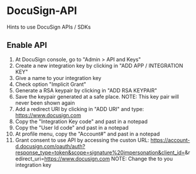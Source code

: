 # DocuSign-API
Hints to use DocuSign APIs / SDKs

Enable API
-------------

1) At DocuSign console, go to "Admin > API and Keys"
2) Create a new integration key by clicking in "ADD APP / INTEGRATION KEY"
3) Give a name to your integration key
4) Check option "Implicit Grant"
5) Generate a RSA keypair by clicking in "ADD RSA KEYPAIR"
6) Save the keypair generated at a safe place. 
   NOTE: This key pair will never been shown again
7) Add a redirect URI by clicking in "ADD URI" and type: https://www.docusign.com
8) Copy the "Integration Key code" and past in a notepad
9) Copy the "User Id code" and past in a notepad
10) At profile menu, copy the "Account#" and past in a notepad
11) Grant consent to use API by accessing the custon URL:
    https://account-d.docusign.com/oauth/auth?response_type=token&scope=signature%20impersonation&client_id=<INTEGRATION KEY>&redirect_uri=https://www.docusign.com
    NOTE: Change the <INTEGRATION KEY> to you integration key
